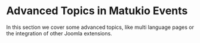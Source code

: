 # Advanced Topics in Matukio Events

In this section we cover some advanced topics, like multi language pages or the integration of other Joomla extensions.

